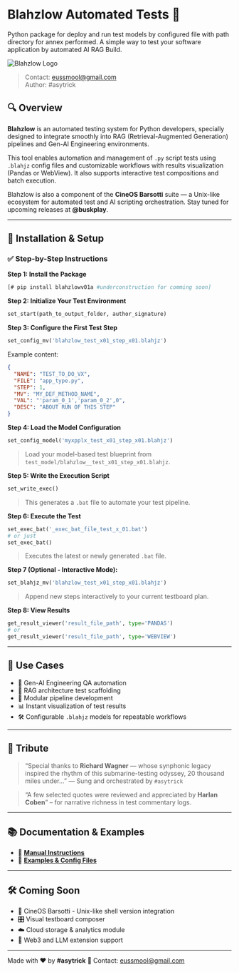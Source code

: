 # Blahzlow Automated Tests 🧪  
Python package for deploy and run test models by configured file with path directory for annex performed. A simple way to test your software application by automated AI RAG Build.

![Blahzlow Logo](./assets/blahzlowv01.png)

> Contact: [eussmool@gmail.com](mailto:eussmool@gmail.com)  
> Author: #asytrick

## 🔍 Overview

**Blahzlow** is an automated testing system for Python developers, specially designed to integrate smoothly into RAG (Retrieval-Augmented Generation) pipelines and Gen-AI Engineering environments.

This tool enables automation and management of `.py` script tests using `.blahjz` config files and customizable workflows with results visualization (Pandas or WebView). It also supports interactive test compositions and batch execution.

Blahzlow is also a component of the **CineOS Barsotti** suite — a Unix-like ecosystem for automated test and AI scripting orchestration. Stay tuned for upcoming releases at **@buskplay**.

---

## 🚀 Installation & Setup

### ✅ Step-by-Step Instructions

**Step 1: Install the Package**

```bash
[# pip install blahzlowv01a #underconstruction for comming soon]
````

**Step 2: Initialize Your Test Environment**

```python
set_start(path_to_output_folder, author_signature)
```

**Step 3: Configure the First Test Step**

```python
set_config_mv('blahzlow_test_x01_step_x01.blahjz')
```

Example content:

```json
{
  "NAME": "TEST_TO_DO_VX",
  "FILE": "app_type.py",
  "STEP": 1,
  "MV": "MY_DEF_METHOD_NAME",
  "VAL": "'param_0_1','param_0_2',0",
  "DESC": "ABOUT RUN OF THIS STEP"
}
```

**Step 4: Load the Model Configuration**

```python
set_config_model('myxpplx_test_x01_step_x01.blahjz')
```

> Load your model-based test blueprint from `test_model/blahzlow__test_x01_step_x01.blahjz`.

**Step 5: Write the Execution Script**

```python
set_write_exec()
```

> This generates a `.bat` file to automate your test pipeline.

**Step 6: Execute the Test**

```python
set_exec_bat('_exec_bat_file_test_x_01.bat')
# or just
set_exec_bat()
```

> Executes the latest or newly generated `.bat` file.

**Step 7 (Optional - Interactive Mode):**

```python
set_blahjz_mv('blahzlow_test_x01_step_x01.blahjz')
```

> Append new steps interactively to your current testboard plan.

**Step 8: View Results**

```python
get_result_viewer('result_file_path', type='PANDAS')
# or
get_result_viewer('result_file_path', type='WEBVIEW')
```

---

## 🧠 Use Cases

* 🔬 Gen-AI Engineering QA automation
* 🔁 RAG architecture test scaffolding
* 🧱 Modular pipeline development
* 📊 Instant visualization of test results
* 🛠️ Configurable `.blahjz` models for repeatable workflows

---

## 🎼 Tribute

> “Special thanks to **Richard Wagner** — whose synphonic legacy inspired the rhythm of this submarine-testing odyssey, 20 thousand miles under...”
> — Sung and orchestrated by `#asytrick`

> “A few selected quotes were reviewed and appreciated by **Harlan Coben**” – for narrative richness in test commentary logs.

---

## 📚 Documentation & Examples

* 📘 **[Manual Instructions](./manual/README.MD)**
* 🧪 **[Examples & Config Files](./examples/)**

---

## 🛠️ Coming Soon

* 🎩 CineOS Barsotti - Unix-like shell version integration
* 🎛️ Visual testboard composer
* ☁️ Cloud storage & analytics module
* 🧬 Web3 and LLM extension support

---

Made with ❤️ by **#asytrick**
📧 Contact: [eussmool@gmail.com](mailto:eussmool@gmail.com)
